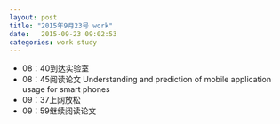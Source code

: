 ```yaml
---
layout: post
title: "2015年9月23号 work"
date:   2015-09-23 09:02:53
categories: work study
---
```


* 08：40到达实验室
* 08：45阅读论文 Understanding and prediction of mobile application usage for smart phones
* 09：37上网放松
* 09：59继续阅读论文
